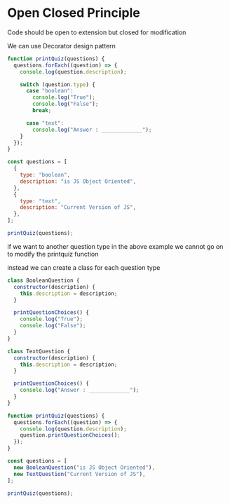 # Open Closed Principle

Code should be open to extension but closed for modification

We can use Decorator design pattern

```javascript
function printQuiz(questions) {
  questions.forEach((question) => {
    console.log(question.description);

    switch (question.type) {
      case "boolean":
        console.log("True");
        console.log("False");
        break;

      case "text":
        console.log("Answer : _____________");
    }
  });
}

const questions = [
  {
    type: "boolean",
    description: "is JS Object Oriented",
  },
  {
    type: "text",
    description: "Current Version of JS",
  },
];

printQuiz(questions);
```

if we want to another question type in the above example we cannot go on to modify the printquiz function

instead we can create a class for each question type

```javascript
class BooleanQuestion {
  constructor(description) {
    this.description = description;
  }

  printQuestionChoices() {
    console.log("True");
    console.log("False");
  }
}

class TextQuestion {
  constructor(description) {
    this.description = description;
  }

  printQuestionChoices() {
    console.log("Answer : _____________");
  }
}

function printQuiz(questions) {
  questions.forEach((question) => {
    console.log(question.description);
    question.printQuestionChoices();
  });
}

const questions = [
  new BooleanQuestion("is JS Object Oriented"),
  new TextQuestion("Current Version of JS"),
];

printQuiz(questions);
```
